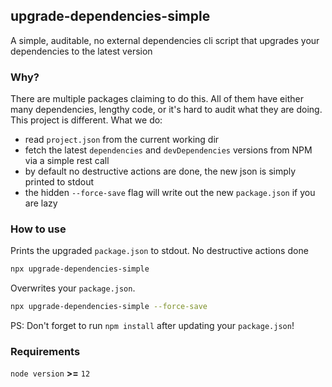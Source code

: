 ## upgrade-dependencies-simple
A simple, auditable, no external dependencies cli script that upgrades your dependencies to the latest version

### Why?
There are multiple packages claiming to do this. All of them have either many dependencies, lengthy code, or it's hard to audit what they are doing.
This project is different. What we do:
 - read `project.json` from the current working dir
 - fetch the latest `dependencies` and `devDependencies` versions from NPM via a simple rest call
 - by default no destructive actions are done, the new json is simply printed to stdout
 - the hidden `--force-save` flag will write out the new `package.json` if you are lazy

### How to use

Prints the upgraded `package.json` to stdout. No destructive actions done
```bash
npx upgrade-dependencies-simple
```

Overwrites your `package.json`.
```bash
npx upgrade-dependencies-simple --force-save
```

PS: Don't forget to run `npm install` after updating your `package.json`!

### Requirements
`node version` **>=** `12`
